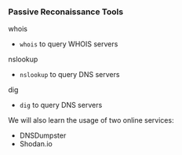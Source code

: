 ### Passive Reconaissance Tools


whois

-   `whois` to query WHOIS servers



nslookup
-   `nslookup` to query DNS servers


dig
-   `dig` to query DNS servers


We will also learn the usage of two online services:

-   DNSDumpster
-   Shodan.io